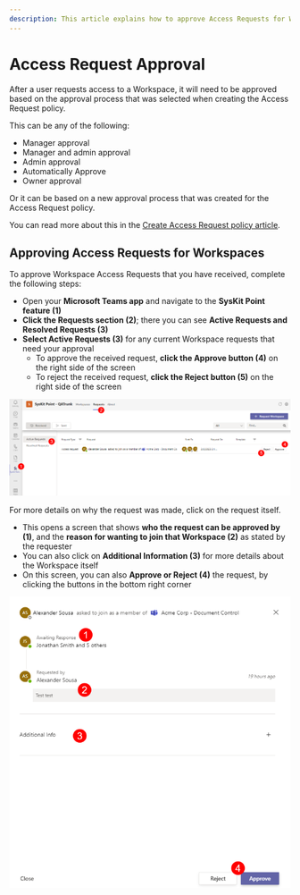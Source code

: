 ```yaml
---
description: This article explains how to approve Access Requests for Workspaces in SysKit Point. 
---
```


#  Access Request Approval

After a user requests access to a Workspace, it will need to be approved based on the approval process that was selected when creating the Access Request policy.

This can be any of the following:
 * Manager approval
 * Manager and admin approval
 * Admin approval
 * Automatically Approve
 * Owner approval

Or it can be based on a new approval process that was created for the Access Request policy. 

You can read more about this in the [Create Access Request policy article](../syskit-point-teams-app.md).

## Approving Access Requests for Workspaces

To approve Workspace Access Requests that you have received, complete the following steps:  
 * Open your **Microsoft Teams app** and navigate to the **SysKit Point feature (1)**
 * **Click the Requests section (2)**; there you can see **Active Requests and Resolved Requests (3)**
* **Select Active Requests (3)** for any current Workspace requests that need your approval
  * To approve the received request, **click the Approve button (4)** on the right side of the screen
  * To reject the received request, **click the Reject button (5)** on the right side of the screen

![Manage Policies - Apply](../../.gitbook/assets/approval-process_first-screen.png)
  
For more details on why the request was made, click on the request itself.
  * This opens a screen that shows **who the request can be approved by (1)**, and the **reason for wanting to join that  Workspace (2)** as stated by the requester
  * You can also click on **Additional Information (3)** for more details about the Workspace itself
  * On this screen, you can also **Approve or Reject (4)** the request, by clicking the buttons in the bottom right corner

  ![Manage Policies - Apply](../../.gitbook/assets/approval-process_more-details.png)

